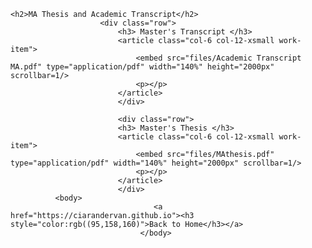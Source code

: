 <html>
	
	<h2>MA Thesis and Academic Transcript</h2>
						<div class="row">
							<h3> Master's Transcript </h3>
							<article class="col-6 col-12-xsmall work-item">
								<embed src="files/Academic Transcript MA.pdf" type="application/pdf" width="140%" height="2000px" scrollbar=1/>
								<p></p>
							</article>
							</div>
							
							<div class="row">
							<h3> Master's Thesis </h3>
							<article class="col-6 col-12-xsmall work-item">
								<embed src="files/MAthesis.pdf" type="application/pdf" width="140%" height="2000px" scrollbar=1/>
								<p></p>
							</article>
							</div>
              <body>
									<a href="https://ciarandervan.github.io"><h3 style="color:rgb((95,158,160)">Back to Home</h3></a>
								 </body>
